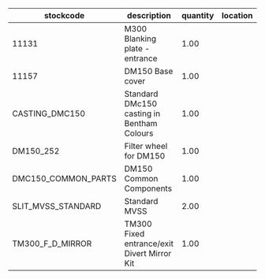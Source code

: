 |stockcode|description|quantity|location|
|---------|-----------|--------|--------|
|11131|M300 Blanking plate - entrance|1.00||
|11157|DM150 Base cover|1.00||
|CASTING_DMC150|Standard DMc150 casting in Bentham Colours|1.00||
|DM150_252|Filter wheel for DM150|1.00||
|DMC150_COMMON_PARTS|DM150 Common Components|1.00||
|SLIT_MVSS_STANDARD|Standard MVSS|2.00||
|TM300_F_D_MIRROR|TM300 Fixed entrance/exit Divert Mirror Kit|1.00||
